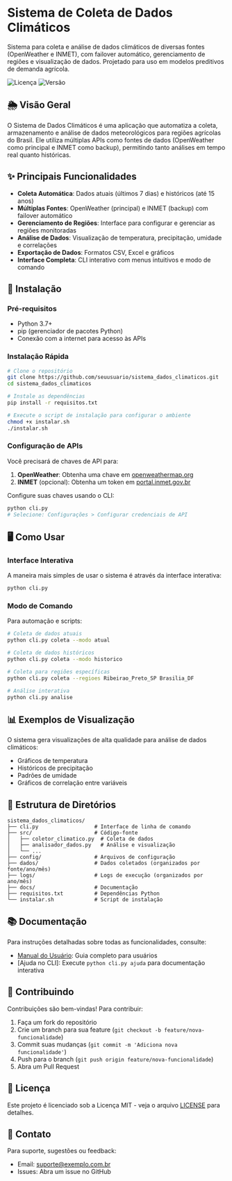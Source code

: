# Sistema de Coleta de Dados Climáticos

Sistema para coleta e análise de dados climáticos de diversas fontes (OpenWeather e INMET), com failover automático, gerenciamento de regiões e visualização de dados. Projetado para uso em modelos preditivos de demanda agrícola.

![Licença](https://img.shields.io/badge/licença-MIT-blue)
![Versão](https://img.shields.io/badge/versão-1.0.0-green)

## 🌦️ Visão Geral

O Sistema de Dados Climáticos é uma aplicação que automatiza a coleta, armazenamento e análise de dados meteorológicos para regiões agrícolas do Brasil. Ele utiliza múltiplas APIs como fontes de dados (OpenWeather como principal e INMET como backup), permitindo tanto análises em tempo real quanto históricas.

## ✨ Principais Funcionalidades

- **Coleta Automática**: Dados atuais (últimos 7 dias) e históricos (até 15 anos)
- **Múltiplas Fontes**: OpenWeather (principal) e INMET (backup) com failover automático
- **Gerenciamento de Regiões**: Interface para configurar e gerenciar as regiões monitoradas
- **Análise de Dados**: Visualização de temperatura, precipitação, umidade e correlações
- **Exportação de Dados**: Formatos CSV, Excel e gráficos
- **Interface Completa**: CLI interativo com menus intuitivos e modo de comando

## 🚀 Instalação

### Pré-requisitos

- Python 3.7+
- pip (gerenciador de pacotes Python)
- Conexão com a internet para acesso às APIs

### Instalação Rápida

```bash
# Clone o repositório
git clone https://github.com/seuusuario/sistema_dados_climaticos.git
cd sistema_dados_climaticos

# Instale as dependências
pip install -r requisitos.txt

# Execute o script de instalação para configurar o ambiente
chmod +x instalar.sh
./instalar.sh
```

### Configuração de APIs

Você precisará de chaves de API para:

1. **OpenWeather**: Obtenha uma chave em [openweathermap.org](https://openweathermap.org/api)
2. **INMET** (opcional): Obtenha um token em [portal.inmet.gov.br](https://portal.inmet.gov.br/)

Configure suas chaves usando o CLI:
```bash
python cli.py
# Selecione: Configurações > Configurar credenciais de API
```

## 🖥️ Como Usar

### Interface Interativa

A maneira mais simples de usar o sistema é através da interface interativa:

```bash
python cli.py
```

### Modo de Comando

Para automação e scripts:

```bash
# Coleta de dados atuais
python cli.py coleta --modo atual

# Coleta de dados históricos
python cli.py coleta --modo historico

# Coleta para regiões específicas
python cli.py coleta --regioes Ribeirao_Preto_SP Brasilia_DF

# Análise interativa
python cli.py analise
```

## 📊 Exemplos de Visualização

O sistema gera visualizações de alta qualidade para análise de dados climáticos:

- Gráficos de temperatura
- Históricos de precipitação
- Padrões de umidade
- Gráficos de correlação entre variáveis

## 📂 Estrutura de Diretórios

```
sistema_dados_climaticos/
├── cli.py                  # Interface de linha de comando
├── src/                    # Código-fonte
│   ├── coletor_climatico.py  # Coleta de dados
│   ├── analisador_dados.py   # Análise e visualização
│   └── ...
├── config/                 # Arquivos de configuração
├── dados/                  # Dados coletados (organizados por fonte/ano/mês)
├── logs/                   # Logs de execução (organizados por ano/mês)
├── docs/                   # Documentação
├── requisitos.txt          # Dependências Python
└── instalar.sh             # Script de instalação
```

## 📚 Documentação

Para instruções detalhadas sobre todas as funcionalidades, consulte:

- [Manual do Usuário](docs/DOCUMENTACAO.md): Guia completo para usuários
- [Ajuda no CLI]: Execute `python cli.py ajuda` para documentação interativa

## 🤝 Contribuindo

Contribuições são bem-vindas! Para contribuir:

1. Faça um fork do repositório
2. Crie um branch para sua feature (`git checkout -b feature/nova-funcionalidade`)
3. Commit suas mudanças (`git commit -m 'Adiciona nova funcionalidade'`)
4. Push para o branch (`git push origin feature/nova-funcionalidade`)
5. Abra um Pull Request

## 📝 Licença

Este projeto é licenciado sob a Licença MIT - veja o arquivo [LICENSE](LICENSE) para detalhes.

## 📧 Contato

Para suporte, sugestões ou feedback:
- Email: suporte@exemplo.com.br
- Issues: Abra um issue no GitHub